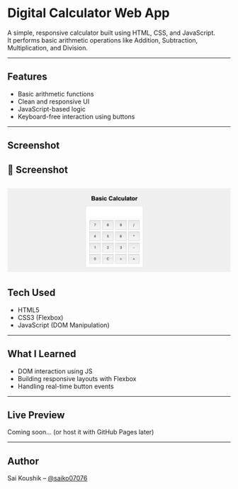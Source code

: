# Digital Calculator Web App

A simple, responsive calculator built using HTML, CSS, and JavaScript.  
It performs basic arithmetic operations like Addition, Subtraction, Multiplication, and Division.

---

## Features

- Basic arithmetic functions
- Clean and responsive UI
- JavaScript-based logic
- Keyboard-free interaction using buttons

---

## Screenshot

## 📸 Screenshot

![Screenshot](screenshot.png)
---

## Tech Used

- HTML5
- CSS3 (Flexbox)
- JavaScript (DOM Manipulation)

---

## What I Learned

- DOM interaction using JS
- Building responsive layouts with Flexbox
- Handling real-time button events

---

## Live Preview

Coming soon... (or host it with GitHub Pages later)

---

## Author

Sai Koushik – [@saiko07076](https://github.com/saiko07076)
